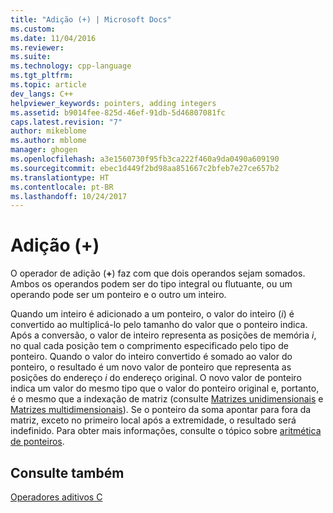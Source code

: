 ```yaml
---
title: "Adição (+) | Microsoft Docs"
ms.custom: 
ms.date: 11/04/2016
ms.reviewer: 
ms.suite: 
ms.technology: cpp-language
ms.tgt_pltfrm: 
ms.topic: article
dev_langs: C++
helpviewer_keywords: pointers, adding integers
ms.assetid: b9014fee-825d-46ef-91db-5d46807081fc
caps.latest.revision: "7"
author: mikeblome
ms.author: mblome
manager: ghogen
ms.openlocfilehash: a3e1560730f95fb3ca222f460a9da0490a609190
ms.sourcegitcommit: ebec1d449f2bd98aa851667c2bfeb7e27ce657b2
ms.translationtype: HT
ms.contentlocale: pt-BR
ms.lasthandoff: 10/24/2017
---
```

# <a name="addition-"></a>Adição (+)
O operador de adição (**+**) faz com que dois operandos sejam somados. Ambos os operandos podem ser do tipo integral ou flutuante, ou um operando pode ser um ponteiro e o outro um inteiro.  
  
 Quando um inteiro é adicionado a um ponteiro, o valor do inteiro (*i*) é convertido ao multiplicá-lo pelo tamanho do valor que o ponteiro indica. Após a conversão, o valor de inteiro representa as posições de memória *i*, no qual cada posição tem o comprimento especificado pelo tipo de ponteiro. Quando o valor do inteiro convertido é somado ao valor do ponteiro, o resultado é um novo valor de ponteiro que representa as posições do endereço *i* do endereço original. O novo valor de ponteiro indica um valor do mesmo tipo que o valor do ponteiro original e, portanto, é o mesmo que a indexação de matriz (consulte [Matrizes unidimensionais](../c-language/one-dimensional-arrays.md) e [Matrizes multidimensionais](../c-language/multidimensional-arrays-c.md)). Se o ponteiro da soma apontar para fora da matriz, exceto no primeiro local após a extremidade, o resultado será indefinido. Para obter mais informações, consulte o tópico sobre [aritmética de ponteiros](../c-language/pointer-arithmetic.md).  
  
## <a name="see-also"></a>Consulte também  
 [Operadores aditivos C](../c-language/c-additive-operators.md)
